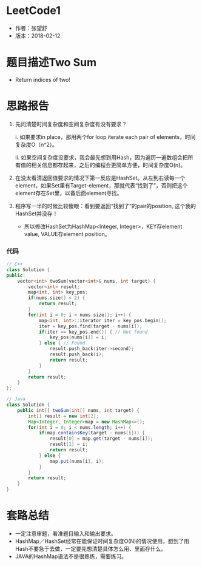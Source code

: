 # LeetCode1
* 作者：张望舒
* 版本：2018-02-12

# 题⽬描述Two Sum
* Return indices of two!

# 思路报告
1.  先问清楚时间复杂度和空间复杂度有没有要求？

    i. 如果要求in place，那用两个for loop iterate each pair of elements，时间复杂度O（n^2）。

    ii. 如果空间复杂度没要求，我会最先想到用Hash，因为遍历一遍数组会把所有值的相关信息都存起来，之后的编程会更简单方便，时间复杂度O(n)。

2. 在没太看清返回值要求的情况下第一反应是HashSet。从左到右读每一个element，如果Set里有Target-element，那就代表“找到了”，否则把这个element存在Set里，以备后面element寻找。

3. 程序写一半的时候比较傻眼：看到要返回“找到了”的pair的position, 这个我的HashSet并没存！
    * 所以修改HashSet为HashMap<Integer, Integer>，KEY存element value, VALUE存element position。

### 代码

```cpp
// C++
class Solution {
public:
    vector<int> twoSum(vector<int>& nums, int target) {
        vector<int> result;
        map<int, int> key_pos;
        if(nums.size() < 2) {
            return result;
        }
        for(int i = 0; i < nums.size(); i++) {
            map<int, int>::iterator iter = key_pos.begin();
            iter = key_pos.find(target - nums[i]);
            if(iter == key_pos.end()) { // Not found
                key_pos[nums[i]] = i;
            } else { // Found
                result.push_back(iter->second);
                result.push_back(i);
                return result;
            }
        }
        return result;
    }
};
```

```Java
// Java
class Solution {
    public int[] twoSum(int[] nums, int target) {
        int[] result = new int[2];
        Map<Integer, Integer>map = new HashMap<>();
        for(int i = 0; i < nums.length; i++) {
            if(map.containsKey(target - nums[i])) {
                result[0] = map.get(target - nums[i]);
                result[1] = i;
                return result;
            } else {
                map.put(nums[i], i);
            }
        }
        return result;
    }
}
```


# 套路总结

* 一定注意审题，看准题目输入和输出要求。
* HashMap／HashSet经常在能保证时间复杂度O(N)的情况使用，想到了用Hash不要急于去做，一定要先想清楚具体怎么用、里面存什么。
* JAVA的HashMap语法不是很熟练，需要练习。
